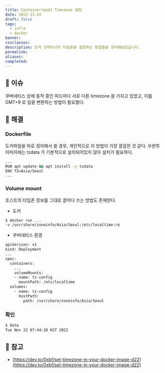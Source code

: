 ```yaml
---
title: Container(pod) Timezone 설정
date: 2022-11-22
draft: false
tags:
  - infra
  - docker
banner: 
cssclasses: 
description: 도커 컨테이너의 타임존을 설정하는 방법들을 정리해보았습니다.
permalink: 
aliases: 
completed:
---
```

## 💬 이슈

쿠버네티스 상에 동작 중인 파드마다 서로 다른 timezone 을 가지고 있었고, 이를 GMT+9 로 일괄 변환하는 방법이 필요했다.

  

## 🧗 해결

### Dockerfile

도커파일을 따로 정의해서 쓸 경우, 개인적으로 이 방법이 가장 깔끔한 것 같다. 우분투 이미지에는 tzdata 가 기본적으로 설치되어있지 않아 설치가 필요하다.

```bash
...
RUN apt update && apt install -y tzdata
ENV TZ=Asia/Seoul
...
```

  

### Volume mount

호스트의 타임존 정보를 그대로 끌어다 쓰는 방법도 존재한다.

- 도커

```bash
$ docker run ...
-v /usr/share/zoneinfo/Asia/Seoul:/etc/localtime:ro
```

- 쿠버네티스 환경

```bash
apiVersion: v1
kind: Deployment
...
spec:
  containers:
    ...
    volumeMounts:
    - name: tz-config
      mountPath: /etc/localtime
  volumes:
    - name: tz-config
      hostPath:
        path: /usr/share/zoneinfo/Asia/Seoul
```

  

### 확인

```bash
$ date
Tue Nov 22 07:44:20 KST 2022
```

  

## 🚀 참고

- [https://dev.to/0xbf/set-timezone-in-your-docker-image-d22](https://dev.to/0xbf/set-timezone-in-your-docker-image-d22)